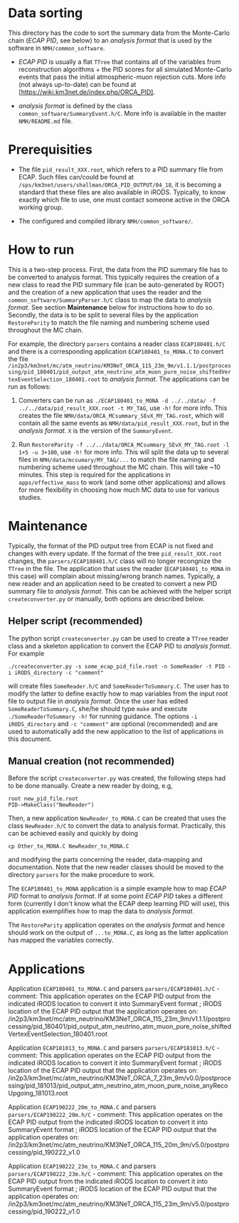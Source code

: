Data sorting
============
This directory has the code to sort the summary data from the Monte-Carlo chain (*ECAP PID*, see below) to an *analysis format* that is used by the software in `NMH/common_software`.

* *ECAP PID* is usually a flat `TTree` that contains all of the variables from reconstruction algorithms + the PID scores for all simulated Monte-Carlo events that pass the initial atmospheric-muon rejection cuts. More info (not always up-to-date) can be found at [https://wiki.km3net.de/index.php/ORCA_PID]. 

* *analysis format* is defined by the class `common_software/SummaryEvent.h/C`. More info is available in the master `NMH/README.md` file.

Prerequisities
==============
* The file `pid_result_XXX.root`, which refers to a PID summary file from ECAP. Such files can/could be found at `/sps/km3net/users/shallman/ORCA_PID_OUTPUT/04_18`, it is becoming a standard that these files are also available in iRODS. Typically, to know exactly which file to use, one must contact someone active in the ORCA working group.

* The configured and compiled library `NMH/common_software/`.

How to run
==========

This is a two-step process. First, the data from the PID summary file has to be converted to analysis format. This typically requires the creation of a new class to read the PID summary file (can be auto-generated by ROOT) and the creation of a new application that uses the reader and the `common_software/SummaryParser.h/C` class to map the data to *analysis format*. See section **Maintenance** below for instructions how to do so. Secondly, the data is to be split to several files by the application `RestoreParity` to match the file naming and numbering scheme used throughout the MC chain.

For example, the directory `parsers` contains a reader class `ECAP180401.h/C` and there is a corresponding application `ECAP180401_to_MONA.C` to convert the file `/in2p3/km3net/mc/atm_neutrino/KM3NeT_ORCA_115_23m_9m/v1.1.1/postprocessing/pid_180401/pid_output_atm_neutrino_atm_muon_pure_noise_shiftedVertexEventSelection_180401.root` to *analysis format*. The applications can be run as follows:

1. Converters can be run as `./ECAP180401_to_MONA -d ../../data/ -f ../../data/pid_result_XXX.root -t MY_TAG`, use `-h!` for more info. This creates the file `NMH/data/ORCA_MCsummary_SEvX_MY_TAG.root`, which will contain all the same events as `NMH/data/pid_result_XXX.root`, but in the *analysis format*. `X` is the version of the `SummaryEvent`.
   
2. Run `RestoreParity -f ../../data/ORCA_MCsummary_SEvX_MY_TAG.root -l 1+5 -u 3+100`, use `-h!` for more info. This will split the data up to several files in `NMH/data/mcsumary/MY_TAG/...` to match the file naming and numbering scheme used throughout the MC chain. This will take ~10 minutes. This step is required for the applications in `apps/effective_mass` to work (and some other applications) and allows for more flexibility in choosing how much MC data to use for various studies.

Maintenance
===========

Typically, the format of the PID output tree from ECAP is not fixed and changes with every update. If the format of the tree `pid_result_XXX.root` changes, the `parsers/ECAP180401.h/C` class will no longer recongnize the `TTree` in the file. The application that uses the reader (`ECAP180401_to_MONA` in this case) will complain about missing/wrong branch names. Typically, a new reader and an application need to be created to convert a new PID summary file to *analysis format*. This can be achieved with the helper script `createconverter.py` or manually, both options are described below.

Helper script (recommended)
-------------
The python script `createconverter.py` can be used to create a `TTree` reader class and a skeleton application to convert the ECAP PID to *analysis format*. For example
~~~
./createconverter.py -s some_ecap_pid_file.root -n SomeReader -t PID -i iRODS_directory -c "comment"
~~~ 
will create files `SomeReader.h/C` and `SomeReaderToSummary.C`. The user has to modify the latter to define exactly how to map variables from the input root file to output file in *analysis format*. Once the user has edited `SomeReaderToSummary.C`, she/he should type `make` and execute `./SomeReaderToSummary -h!` for running guidance. The options `-i iRODS_directory` and `-c "comment"` are optional (recommended) and are used to automatically add the new application to the list of applications in this document.

Manual creation (not recommended)
----------------
Before the script `createconverter.py` was created, the following steps had to be done manually. Create a new reader by doing, e.g,
~~~
root new_pid_file.root
PID->MakeClass("NewReader")
~~~
Then, a new application `NewReader_to_MONA.C` can be created that uses the class `NewReader.h/C` to convert the data to analysis format. Practically, this can be achieved easily and quickly by doing
~~~
cp Other_to_MONA.C NewReader_to_MONA.C
~~~
and modifying the parts concerning the reader, data-mapping and documentation. Note that the new reader classes should be moved to the directory `parsers` for the make procedure to work.

The `ECAP180401_to_MONA` application is a simple example how to map *ECAP PID* format to *analysis format*. If at some point *ECAP PID* takes a different form (currently I don't know what the ECAP deep learning PID will use), this application exemplifies how to map the data to *analysis format*.

The `RestoreParity` application operates on the *analysis format* and hence should work on the output of `...to_MONA.C`, as long as the latter application has mapped the variables correctly.

Applications
=============
Application `ECAP180401_to_MONA.C` and parsers `parsers/ECAP180401.h/C` - comment: This application operates on the ECAP PID output from the indicated iRODS location to convert it into SummaryEvent format ; iRODS location of the ECAP PID output that the application operates on: /in2p3/km3net/mc/atm_neutrino/KM3NeT_ORCA_115_23m_9m/v1.1.1/postprocessing/pid_180401/pid_output_atm_neutrino_atm_muon_pure_noise_shiftedVertexEventSelection_180401.root

Application `ECAP181013_to_MONA.C` and parsers `parsers/ECAP181013.h/C` - comment: This application operates on the ECAP PID output from the indicated iRODS location to convert it into SummaryEvent format ; iRODS location of the ECAP PID output that the application operates on: /in2p3/km3net/mc/atm_neutrino/KM3NeT_ORCA_7_23m_9m/v0.0/postprocessing/pid_181013/pid_output_atm_neutrino_atm_muon_pure_noise_anyRecoUpgoing_181013.root

Application `ECAP190222_20m_to_MONA.C` and parsers `parsers/ECAP190222_20m.h/C` - comment: This application operates on the ECAP PID output from the indicated iRODS location to convert it into SummaryEvent format ; iRODS location of the ECAP PID output that the application operates on: /in2p3/km3net/mc/atm_neutrino/KM3NeT_ORCA_115_20m_9m/v5.0/postprocessing/pid_190222_v1.0

Application `ECAP190222_23m_to_MONA.C` and parsers `parsers/ECAP190222_23m.h/C` - comment: This application operates on the ECAP PID output from the indicated iRODS location to convert it into SummaryEvent format ; iRODS location of the ECAP PID output that the application operates on: /in2p3/km3net/mc/atm_neutrino/KM3NeT_ORCA_115_23m_9m/v5.0/postprocessing/pid_190222_v1.0
